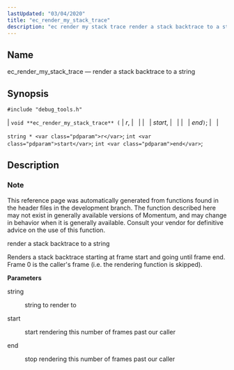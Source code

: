 ```yaml
---
lastUpdated: "03/04/2020"
title: "ec_render_my_stack_trace"
description: "ec render my stack trace render a stack backtrace to a string void ec render my stack trace r start end string r int start int end This reference page was automatically generated from functions found in the header files in the development branch The function described here may not..."
---
```


<a name="apis.ec_render_my_stack_trace"></a> 
## Name

ec_render_my_stack_trace — render a stack backtrace to a string

## Synopsis

`#include "debug_tools.h"`

| `void **ec_render_my_stack_trace** (` | <var class="pdparam">r</var>, |   |
|   | <var class="pdparam">start</var>, |   |
|   | <var class="pdparam">end</var>`)`; |   |

`string * <var class="pdparam">r</var>`;
`int <var class="pdparam">start</var>`;
`int <var class="pdparam">end</var>`;<a name="idp49861056"></a> 
## Description

### Note

This reference page was automatically generated from functions found in the header files in the development branch. The function described here may not exist in generally available versions of Momentum, and may change in behavior when it is generally available. Consult your vendor for definitive advice on the use of this function.

render a stack backtrace to a string

Renders a stack backtrace starting at frame start and going until frame end. Frame 0 is the caller's frame (i.e. the rendering function is skipped).

**<a name="idp49864528"></a> Parameters**

<dl class="variablelist">

<dt>string</dt>

<dd>

string to render to

</dd>

<dt>start</dt>

<dd>

start rendering this number of frames past our caller

</dd>

<dt>end</dt>

<dd>

stop rendering this number of frames past our caller

</dd>

</dl>